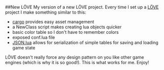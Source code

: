 ##New LÖVE
My version of a new LÖVE project. Every time I set up a [LÖVE](https://love2d.org) project I make something similar to this:

- [cargo](https://github.com/bjornbytes/cargo) provides easy asset management
- a NewClass script makes creating lua objects quicker
- basic color table so I don't have to remember colors
- exposed conf.lua file
- [JSON.lua](http://regex.info/blog/lua/json) allows for serialization of simple tables for saving and loading game state

LÖVE doesn't really force any design pattern on you like other game engines (which is why it is so good!). This is what works for me. Enjoy!
